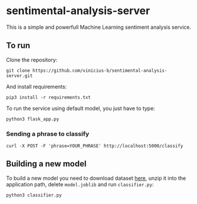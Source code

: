 # sentimental-analysis-server

This is a simple and powerfull Machine Learning sentiment analysis service.

## To run

Clone the repository:
```
git clone https://github.com/vinicius-b/sentimental-analysis-server.git
```
And install requirements:
```
pip3 install -r requirements.txt
```
To run the service using default model, you just have to type:
```
python3 flask_app.py
```
### Sending a phrase to classify
```
curl -X POST -F 'phrase=YOUR_PHRASE' http://localhost:5000/classify
```

## Building a new model

To build a new model you need to download dataset [here](https://drive.google.com/file/d/11pKJEeJ44qL1cVmllZyd4o26HkYXG3Yn/view?usp=sharing), unzip it into the application path, delete `model.joblib` and run `classifier.py`:
```
python3 classifier.py
```
